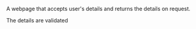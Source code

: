 
A webpage that accepts user's details and returns the details on request.

The details are validated